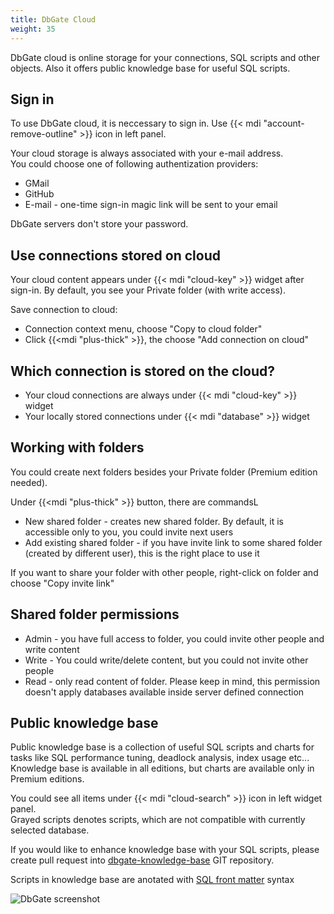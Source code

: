 ```yaml
---
title: DbGate Cloud
weight: 35
---
```


DbGate cloud is online storage for your connections, SQL scripts and other objects. Also it offers public knowledge base for useful SQL scripts.

## Sign in
To use DbGate cloud, it is neccessary to sign in. Use {{< mdi "account-remove-outline" >}} icon in left panel.

Your cloud storage is always associated with your e-mail address.  
You could choose one of following authentization providers:
* GMail
* GitHub
* E-mail - one-time sign-in magic link will be sent to your email

DbGate servers don't store your password.

## Use connections stored on cloud
Your cloud content appears under {{< mdi "cloud-key" >}} widget after sign-in. By default, you see your Private folder (with write access).

Save connection to cloud:
* Connection context menu, choose "Copy to cloud folder"
* Click {{<mdi "plus-thick" >}}, the choose "Add connection on cloud"

## Which connection is stored on the cloud?
* Your cloud connections are always under {{< mdi "cloud-key" >}} widget
* Your locally stored connections under {{< mdi "database" >}} widget

## Working with folders
You could create next folders besides your Private folder (Premium edition needed).

Under {{<mdi "plus-thick" >}} button, there are commandsL
* New shared folder - creates new shared folder. By default, it is accessible only to you, you could invite next users
* Add existing shared folder - if you have invite link to some shared folder (created by different user), this is the right place to use it

If you want to share your folder with other people, right-click on folder and choose "Copy invite link"

## Shared folder permissions
* Admin - you have full access to folder, you could invite other people and write content
* Write - You could write/delete content, but you could not invite other people
* Read - only read content of folder. Please keep in mind, this permission doesn't apply databases available inside server defined connection

## Public knowledge base
Public knowledge base is a collection of useful SQL scripts and charts for tasks like SQL performance tuning, deadlock analysis, index usage etc... Knowledge base is available in all editions, but charts are available only in Premium editions.

You could see all items under {{< mdi "cloud-search" >}} icon in left widget panel.  
Grayed scripts denotes scripts, which are not compatible with currently selected database.

If you would like to enhance knowledge base with your SQL scripts, please create pull request into [dbgate-knowledge-base](https://github.com/dbgate/dbgate-knowledge-base) GIT repository.

Scripts in knowledge base are anotated with [SQL front matter](/sql-front-matter) syntax

![DbGate screenshot](https://media.dbgate.io/img/public-knowledge-base-tables-sizes-light.png)

